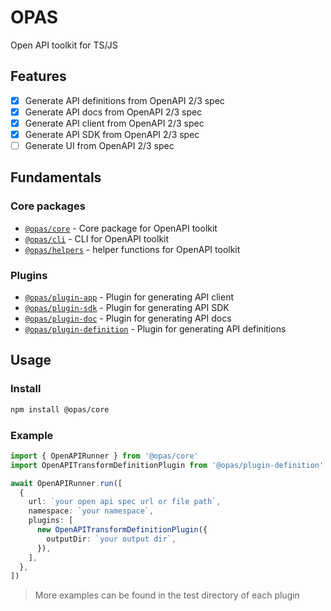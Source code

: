 # OPAS

Open API toolkit for TS/JS

## Features

- [x] Generate API definitions from OpenAPI 2/3 spec
- [x] Generate API docs from OpenAPI 2/3 spec
- [x] Generate API client from OpenAPI 2/3 spec
- [x] Generate API SDK from OpenAPI 2/3 spec
- [ ] Generate UI from OpenAPI 2/3 spec

## Fundamentals

### Core packages

- [`@opas/core`](./packages/core) - Core package for OpenAPI toolkit
- [`@opas/cli`](./packages/cli/) - CLI for OpenAPI toolkit
- [`@opas/helpers`](./packages/helper) - helper functions for OpenAPI toolkit

### Plugins

- [`@opas/plugin-app`](./plugins/app) - Plugin for generating API client
- [`@opas/plugin-sdk`](./plugins/sdk) - Plugin for generating API SDK
- [`@opas/plugin-doc`](./plugins/doc) - Plugin for generating API docs
- [`@opas/plugin-definition`](./plugins/definition) - Plugin for generating API definitions

## Usage

### Install

```bash
npm install @opas/core
```

### Example

```typescript
import { OpenAPIRunner } from '@opas/core'
import OpenAPITransformDefinitionPlugin from '@opas/plugin-definition'

await OpenAPIRunner.run([
  {
    url: `your open api spec url or file path`,
    namespace: `your namespace`,
    plugins: [
      new OpenAPITransformDefinitionPlugin({
        outputDir: `your output dir`,
      }),
    ],
  },
])
```

> More examples can be found in the test directory of each plugin

